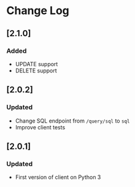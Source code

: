 # Change Log

## [2.1.0]
### Added
- UPDATE support
- DELETE support

## [2.0.2]
### Updated
- Change SQL endpoint from `/query/sql` to `sql`
- Improve client tests

## [2.0.1]
### Updated
- First version of client on Python 3